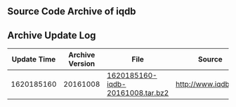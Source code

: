 
## Source Code Archive of iqdb

## Archive Update Log

| Update Time | Archive Version | File                                                                 | Source               | Download URL                                   |
| ----------- | --------------- | -------------------------------------------------------------------- | -------------------- | ---------------------------------------------- |
| 1620185160  | 20161008        | [1620185160-iqdb-20161008.tar.bz2](1620185160-iqdb-20161008.tar.bz2) | http://www.iqdb.org/ | http://www.iqdb.org/code/iqdb-20161008.tar.bz2 |
